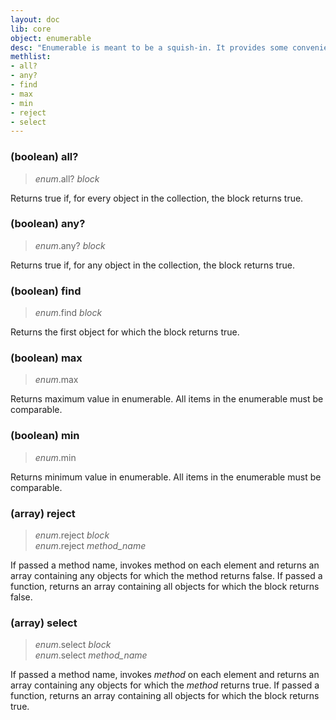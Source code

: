 ```yaml
---
layout: doc
lib: core
object: enumerable
desc: "Enumerable is meant to be a squish-in. It provides some convenience methods to any object which implements each()."
methlist:
- all?
- any?
- find
- max
- min
- reject
- select
---
```


<a id="all?"></a>
### (boolean) all?
> _enum_.all? _block_

Returns true if, for every object in the collection, the block returns true.


<a id="any?"></a>
### (boolean) any?
> _enum_.any? _block_

Returns true if, for any object in the collection, the block returns true.


<a id="find"></a>
### (boolean) find
> _enum_.find _block_

Returns the first object for which the block returns true.


<a id="max"></a>
### (boolean) max
> _enum_.max 

Returns maximum value in enumerable. All items in the enumerable must be comparable.


<a id="min"></a>
### (boolean) min
> _enum_.min 

Returns minimum value in enumerable. All items in the enumerable must be comparable.


<a id="reject"></a>
### (array) reject
> _enum_.reject _block_  
> _enum_.reject _method\_name_

If passed a method name, invokes method on each element and returns an array containing any objects for which the method returns false. If passed a function, returns an array containing all objects for which the block returns false.


<a id="select"></a>
### (array) select
> _enum_.select _block_  
> _enum_.select _method\_name_

If passed a method name, invokes _method_ on each element and returns an array containing any objects for which the _method_ returns true. If passed a function, returns an array containing all objects for which the block returns true.

